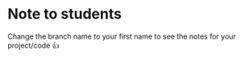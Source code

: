 # Note to students

Change the branch name to your first name to see the notes for your project/code 👍
